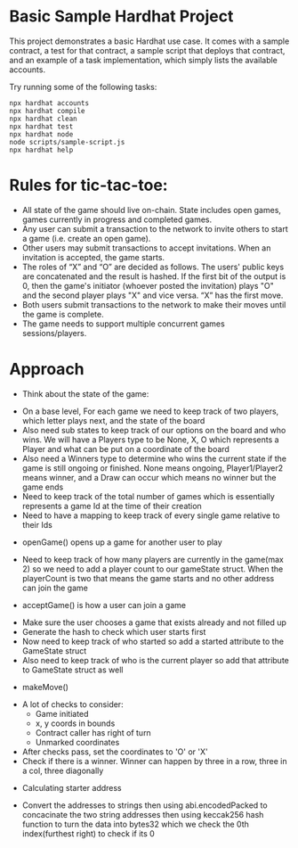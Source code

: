 # Basic Sample Hardhat Project

This project demonstrates a basic Hardhat use case. It comes with a sample contract, a test for that contract, a sample script that deploys that contract, and an example of a task implementation, which simply lists the available accounts.

Try running some of the following tasks:

```shell
npx hardhat accounts
npx hardhat compile
npx hardhat clean
npx hardhat test
npx hardhat node
node scripts/sample-script.js
npx hardhat help
```


#   Rules for tic-tac-toe:
* All state of the game should live on-chain. State includes open games, games currently in progress and completed games.
* Any user can submit a transaction to the network to invite others to start a game (i.e. create an open game).
* Other users may submit transactions to accept invitations. When an invitation is accepted, the game starts.
* The roles of “X” and “O” are decided as follows. The users' public keys are concatenated and the result is hashed. If the first bit of the output is 0, then the game's initiator (whoever posted the invitation) plays "O" and the second player plays "X" and vice versa. “X” has the first move.
* Both users submit transactions to the network to make their moves until the game is complete.
* The game needs to support multiple concurrent games sessions/players. 

#   Approach
*   Think about the state of the game: 
-   On a base level, For each game we need to keep track of two players, which letter plays next, and the state of the board
-   Also need sub states to keep track of our options on the board and who wins. We will have a Players type to be None, X, O which represents a Player and what can be put on a coordinate of the board
-   Also need a Winners type to determine who wins the current state if the game is still ongoing or finished. None means ongoing, Player1/Player2 means winner, and a Draw can occur which means no winner but the game ends
-   Need to keep track of the total number of games which is essentially represents a game Id at the time of their creation
-   Need to have a mapping to keep track of every single game relative to their Ids
*   openGame() opens up a game for another user to play
-   Need to keep track of how many players are currently in the game(max 2) so we need to add a player count to our gameState struct. When the playerCount is two that means the game starts and no other address can join the game
*   acceptGame() is how a user can join a game
-   Make sure the user chooses a game that exists already and not filled up
-   Generate the hash to check which user starts first
-   Now need to keep track of who started so add a started attribute to the GameState struct
-   Also need to keep track of who is the current player so add that attribute to GameState struct as well
*   makeMove()
-   A lot of checks to consider:
    - Game initiated
    - x, y coords in bounds
    - Contract caller has right of turn
    - Unmarked coordinates
-   After checks pass, set the coordinates to 'O' or 'X'
-   Check if there is a winner. Winner can happen by three in a row, three in a col, three diagonally
*   Calculating starter address
-   Convert the addresses to strings then using abi.encodedPacked to concacinate the two string addresses then using keccak256 hash function to turn the data into bytes32 which we check the 0th index(furthest right) to check if its 0